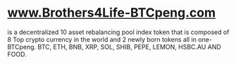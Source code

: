 # www.Brothers4Life-BTCpeng.com
is a decentralized 10 asset rebalancing pool index token that is composed of  8 Top crypto currency in the world and 2 newly born tokens all in one- BTCpeng.
BTC, ETH, BNB, XRP, SOL, SHIB, PEPE, LEMON, HSBC.AU AND FOOD.
